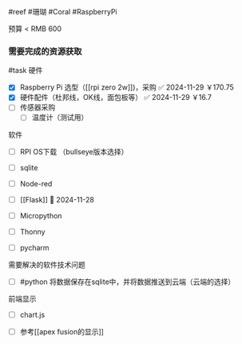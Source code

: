 #reef #珊瑚 #Coral #RaspberryPi

预算 < RMB 600

### 需要完成的资源获取
#task 
硬件
- [x] Raspberry Pi 选型（[[rpi zero 2w]])，采购 ✅ 2024-11-29  ￥170.75
- [x] 硬件配件（杜邦线，OK线，面包板等） ✅ 2024-11-29    ￥16.7
- [ ] 传感器采购
	- [ ] 温度计（测试用）

软件
- [ ] RPI OS下载 （bullseye版本选择）
- [ ] sqlite
- [ ] Node-red
- [ ] [[Flask]] 🛫 2024-11-28 
- [ ] Micropython
- [ ] Thonny
- [ ] pycharm


需要解决的软件技术问题
- [ ] #python 将数据保存在sqlite中，并将数据推送到云端（云端的选择）




前端显示
- [ ] chart.js
- [ ] 参考[[apex fusion的显示]]







